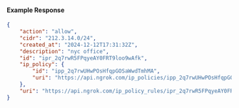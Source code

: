 <!-- Code generated for API Clients. DO NOT EDIT. -->

#### Example Response

```json
{
	"action": "allow",
	"cidr": "212.3.14.0/24",
	"created_at": "2024-12-12T17:31:32Z",
	"description": "nyc office",
	"id": "ipr_2q7rwR5FPqyeAY0FRT9loo9wAfk",
	"ip_policy": {
		"id": "ipp_2q7rwUHwPOsHfqpGOSaWwdTmhMA",
		"uri": "https://api.ngrok.com/ip_policies/ipp_2q7rwUHwPOsHfqpGOSaWwdTmhMA"
	},
	"uri": "https://api.ngrok.com/ip_policy_rules/ipr_2q7rwR5FPqyeAY0FRT9loo9wAfk"
}
```
